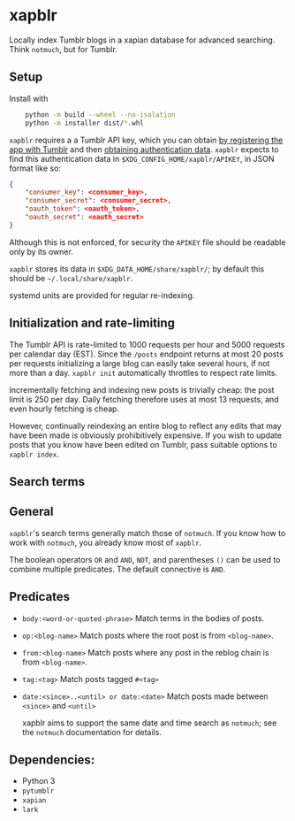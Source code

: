 xapblr
======

Locally index Tumblr blogs in a xapian database for advanced searching.
Think `notmuch`, but for Tumblr.

## Setup

Install with
```sh
    python -m build --wheel --no-isolation
    python -m installer dist/*.whl
```
`xapblr` requires a a Tumblr API key, which you can obtain [by registering the app with Tumblr](https://www.tumblr.com/oauth/apps) and then [obtaining authentication data](https://api.tumblr.com/console/calls/user/info).
`xapblr` expects to find this authentication data in `$XDG_CONFIG_HOME/xapblr/APIKEY`, in JSON format like so:
```json
{
    "consumer_key": <consumer_key>,
    "consumer_secret": <consumer_secret>,
    "oauth_token": <oauth_token>,
    "oauth_secret": <oauth_secret>
}
```
Although this is not enforced, for security the `APIKEY` file should be readable only by its
owner.

`xapblr` stores its data in `$XDG_DATA_HOME/share/xapblr/`; by default this
should be `~/.local/share/xapblr`.

systemd units are provided for regular re-indexing.

## Initialization and rate-limiting

The Tumblr API is rate-limited to 1000 requests per hour and 5000 requests per
calendar day (EST). Since the `/posts` endpoint returns at most 20 posts per
requests initializing a large blog can easily take several hours, if not more
than a day. `xapblr init` automatically throttles to respect rate limits.

Incrementally fetching and indexing new posts is trivially cheap: the post
limit is 250 per day. Daily fetching therefore uses at most 13 requests, and
even hourly fetching is cheap.

However, continually reindexing an entire blog to reflect any edits that may
have been made is obviously prohibitively expensive. If you wish to update
posts that you know have been edited on Tumblr, pass suitable options to
`xapblr index`.

## Search terms

## General

`xapblr`'s search terms generally match those of `notmuch`. If you know how
to work with `notmuch`, you already know most of `xapblr`.

The boolean operators `OR` and `AND`, `NOT`, and parentheses `()` can be used to combine multiple predicates.
The default connective is `AND`.

## Predicates

* `body:<word-or-quoted-phrase>`
    Match terms in the bodies of posts.
* `op:<blog-name>`
    Match posts where the root post is from `<blog-name>`.
* `from:<blog-name>`
    Match posts where any post in the reblog chain is from `<blog-name>`.
* `tag:<tag>`
Match posts tagged `#<tag>`
* `date:<since>..<until> or date:<date>`
    Match posts made between `<since>` and `<until>`

    xapblr aims to support the same date and time search as `notmuch`; see the `notmuch` documentation for details.

## Dependencies: ##
 * Python 3
 * `pytumblr`
 * `xapian`
 * `lark`
